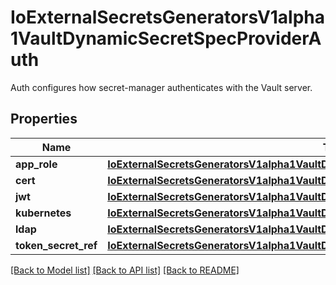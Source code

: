 # IoExternalSecretsGeneratorsV1alpha1VaultDynamicSecretSpecProviderAuth

Auth configures how secret-manager authenticates with the Vault server.
## Properties
Name | Type | Description | Notes
------------ | ------------- | ------------- | -------------
**app_role** | [**IoExternalSecretsGeneratorsV1alpha1VaultDynamicSecretSpecProviderAuthAppRole**](IoExternalSecretsGeneratorsV1alpha1VaultDynamicSecretSpecProviderAuthAppRole.md) |  | [optional] 
**cert** | [**IoExternalSecretsGeneratorsV1alpha1VaultDynamicSecretSpecProviderAuthCert**](IoExternalSecretsGeneratorsV1alpha1VaultDynamicSecretSpecProviderAuthCert.md) |  | [optional] 
**jwt** | [**IoExternalSecretsGeneratorsV1alpha1VaultDynamicSecretSpecProviderAuthJwt**](IoExternalSecretsGeneratorsV1alpha1VaultDynamicSecretSpecProviderAuthJwt.md) |  | [optional] 
**kubernetes** | [**IoExternalSecretsGeneratorsV1alpha1VaultDynamicSecretSpecProviderAuthKubernetes**](IoExternalSecretsGeneratorsV1alpha1VaultDynamicSecretSpecProviderAuthKubernetes.md) |  | [optional] 
**ldap** | [**IoExternalSecretsGeneratorsV1alpha1VaultDynamicSecretSpecProviderAuthLdap**](IoExternalSecretsGeneratorsV1alpha1VaultDynamicSecretSpecProviderAuthLdap.md) |  | [optional] 
**token_secret_ref** | [**IoExternalSecretsGeneratorsV1alpha1VaultDynamicSecretSpecProviderAuthTokenSecretRef**](IoExternalSecretsGeneratorsV1alpha1VaultDynamicSecretSpecProviderAuthTokenSecretRef.md) |  | [optional] 

[[Back to Model list]](../README.md#documentation-for-models) [[Back to API list]](../README.md#documentation-for-api-endpoints) [[Back to README]](../README.md)


